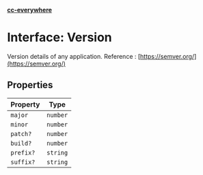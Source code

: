[**cc-everywhere**](../../../../../index.md)

<HorizontalLine />

# Interface: Version

Version details of any application.
Reference : [https://semver.org/](https://semver.org/)

## Properties

| Property | Type |
| ------ | ------ |
| `major` | `number` |
| `minor` | `number` |
| `patch?` | `number` |
| `build?` | `number` |
| `prefix?` | `string` |
| `suffix?` | `string` |
